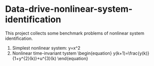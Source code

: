 # Data-drive-nonlinear-system-identification
This project collects some benchmark problems of nonlinear system identification.
1. Simplest nonlinear system:
y=x^2
2. Nonlinear time-invariant tystem
\begin{equation}
y(k+1)=\frac{y(k)}{1+y^{2}(k)}+u^{3}(k)
\end{equation}
